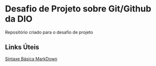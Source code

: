 # Desafio de Projeto sobre Git/Github da DIO
Repositório criado para o desafio de projeto

## Links Úteis
[Sintaxe Básica MarkDown](https://www.markdownguide.org/)
